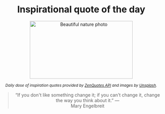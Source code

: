 
<div align="center">

# Inspirational quote of the day

<img src="./data/photo.jpeg" alt="Beautiful nature photo" width="320" height="180">

<sub><i>Daily dose of inspiration quotes provided by [ZenQuotes API](https://zenquotes.io/) and images by [Unsplash](https://unsplash.com/).</i></sub>


<blockquote>&ldquo;If you don't like something change it; if you can't change it, change the way you think about it.&rdquo; &mdash; <footer>Mary Engelbreit</footer></blockquote>

</div>
